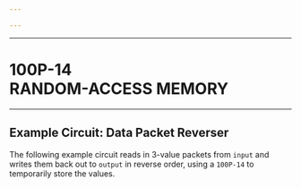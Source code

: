 ```yaml
---

---
```


----

# 100P-14 <br>RANDOM-ACCESS MEMORY

----

<TwoCols>
<template #left>

<WideSubtitleBlock>

## General description
</WideSubtitleBlock>

`100P-14`random-access memory by Pingda Co. Ltd. offers embedded system engineers additional storage for today’s increasingly data-driven world with a whopping fourteen memory cells. With its convenient auto-increment feature, you won’t have to waste precious registers keeping track of memory addresses.

<WideSubtitleBlock>

## Features
</WideSubtitleBlock>

- (14) random-access memory cells
- (2) independent, auto-incrementing memory pointers

</template>
<template #right>

<WideSubtitleBlock>

## Usage
</WideSubtitleBlock>

- All memory cells initialize to a value of 0.
- All memory pointers initialize to point at the first memory cell (`address 0`).
- Memory pointers can be read and written over XBus with the `a0` and `a1` address pins.
- Memory values referenced by pointers can be read and written over XBus with the `d0` and `d1` data pins.
- After reading from or writing to a data pin, the corresponding memory pointer will automatically increment to the next memory location.

</template>
</TwoCols>

<WideSubtitleBlock>

## Example Circuit: Data Packet Reverser
</WideSubtitleBlock>

The following example circuit reads in 3-value packets from `input` and writes them back out to `output` in reverse order, using a `100P-14` to temporarily store the values.

<ImgContainer src="/images/21.webp" alt="Example Circuit: Data Packet Reverser" />
<br>
<ImgContainer src="/images/22.webp" alt="Example Circuit: Data Packet Reverser Signal" />
